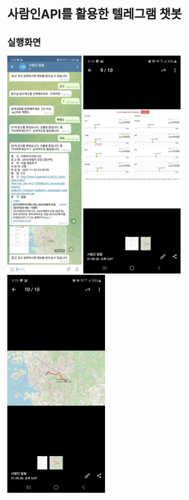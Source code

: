 # 사람인API를 활용한 텔레그램 챗봇

## 실행화면
<img src="./ETC/capture/chat_bot.jpg" height="500px" alt="Main"></img>
<img src="./ETC/capture/payment.jpg" height="500px" alt="Main"></img>
<img src="./ETC/capture/google_maps.jpg" height="500px" alt="Main"></img>
